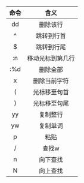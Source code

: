  命令 | 含义
 :---: | :----:
 dd | 删除该行
 ^  | 跳转到行首
 $  | 跳转到行尾
 :n | 移动光标到第几行
 :%d | 删除全部
 x | 删除当前字符
 ( | 光标移至句首
 ) | 光标移至句尾
 yy | 复制整行
 yw | 复制单词
 p | 粘贴
 / | 查找w
 n | 向下查找
 N | 向上查找
